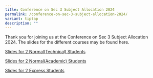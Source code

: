 ```yaml
---
title: Conference on Sec 3 Subject Allocation 2024
permalink: /conference-on-sec-3-subject-allocation-2024/
variant: tiptap
description: ""
---
```

<p>Thank you for joining us at the Conference on Sec 3 Subject Allocation
2024. The slides for the different courses may be found here.</p>
<p></p>
<p><a href="/files/General Information/Sec 3 Subject Allocation/2024_Conference_with_Parents_2N_T__04_04_edited_ECG_slides_12nn.pdf" rel="noopener noreferrer nofollow" target="_blank">Slides for 2 Normal(Technical) Students</a>
</p>
<p></p>
<p><a href="/files/General Information/Sec 3 Subject Allocation/2024_Conference_with_Parents_Sec_2N_A___for_uploading_.pdf" rel="noopener noreferrer nofollow" target="_blank">Slides for 2 Normal(Academic) Students</a>
</p>
<p></p>
<p><a href="/files/General Information/Sec 3 Subject Allocation/2024_Conference_with_Parents_Sec_2E.pdf" rel="noopener noreferrer nofollow" target="_blank">Slides for 2 Express Students</a>
</p>
<p></p>
<p></p>